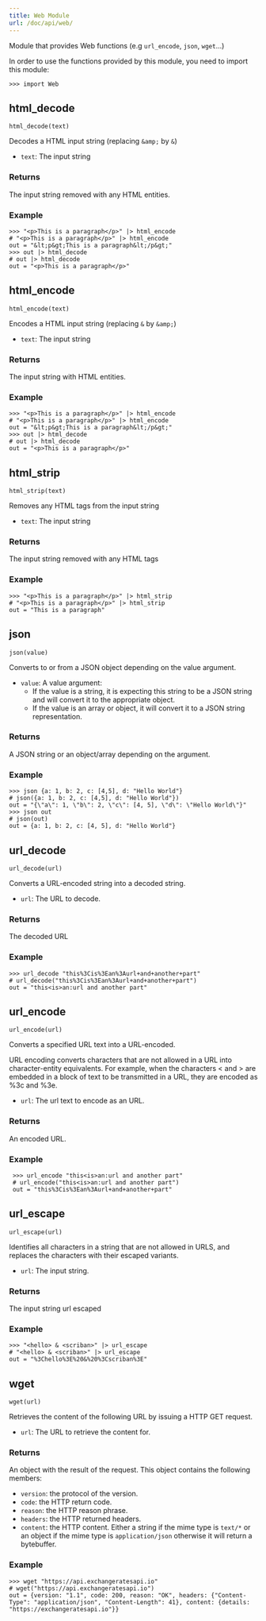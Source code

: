 ```yaml
---
title: Web Module
url: /doc/api/web/
---
```


Module that provides Web functions (e.g `url_encode`, `json`, `wget`...)

In order to use the functions provided by this module, you need to import this module:

```kalk
>>> import Web
```

## html_decode

`html_decode(text)`

Decodes a HTML input string (replacing `&amp;` by `&`)

- `text`: The input string

### Returns

The input string removed with any HTML entities.

### Example

```kalk
>>> "<p>This is a paragraph</p>" |> html_encode
# "<p>This is a paragraph</p>" |> html_encode
out = "&lt;p&gt;This is a paragraph&lt;/p&gt;"
>>> out |> html_decode
# out |> html_decode
out = "<p>This is a paragraph</p>"
```

## html_encode

`html_encode(text)`

Encodes a HTML input string (replacing `&` by `&amp;`)

- `text`: The input string

### Returns

The input string with HTML entities.

### Example

```kalk
>>> "<p>This is a paragraph</p>" |> html_encode
# "<p>This is a paragraph</p>" |> html_encode
out = "&lt;p&gt;This is a paragraph&lt;/p&gt;"
>>> out |> html_decode
# out |> html_decode
out = "<p>This is a paragraph</p>"
```

## html_strip

`html_strip(text)`

Removes any HTML tags from the input string

- `text`: The input string

### Returns

The input string removed with any HTML tags

### Example

```kalk
>>> "<p>This is a paragraph</p>" |> html_strip
# "<p>This is a paragraph</p>" |> html_strip
out = "This is a paragraph"
```

## json

`json(value)`

Converts to or from a JSON object depending on the value argument.

- `value`: A value argument:
    - If the value is a string, it is expecting this string to be a JSON string and will convert it to the appropriate object.
    - If the value is an array or object, it will convert it to a JSON string representation.

### Returns

A JSON string or an object/array depending on the argument.

### Example

```kalk
>>> json {a: 1, b: 2, c: [4,5], d: "Hello World"}
# json({a: 1, b: 2, c: [4,5], d: "Hello World"})
out = "{\"a\": 1, \"b\": 2, \"c\": [4, 5], \"d\": \"Hello World\"}"
>>> json out
# json(out)
out = {a: 1, b: 2, c: [4, 5], d: "Hello World"}
```

## url_decode

`url_decode(url)`

Converts a URL-encoded string into a decoded string.

- `url`: The URL to decode.

### Returns

The decoded URL

### Example

```kalk
>>> url_decode "this%3Cis%3Ean%3Aurl+and+another+part"
# url_decode("this%3Cis%3Ean%3Aurl+and+another+part")
out = "this<is>an:url and another part"
```

## url_encode

`url_encode(url)`

Converts a specified URL text into a URL-encoded.

 URL encoding converts characters that are not allowed in a URL into character-entity equivalents.
 For example, when the characters < and > are embedded in a block of text to be transmitted in a URL, they are encoded as %3c and %3e.

- `url`: The url text to encode as an URL.

### Returns

An encoded URL.

### Example

```kalk
 >>> url_encode "this<is>an:url and another part"
 # url_encode("this<is>an:url and another part")
 out = "this%3Cis%3Ean%3Aurl+and+another+part"
```

## url_escape

`url_escape(url)`

Identifies all characters in a string that are not allowed in URLS, and replaces the characters with their escaped variants.

- `url`: The input string.

### Returns

The input string url escaped

### Example

```kalk
>>> "<hello> & <scriban>" |> url_escape
# "<hello> & <scriban>" |> url_escape
out = "%3Chello%3E%20&%20%3Cscriban%3E"
```

## wget

`wget(url)`

Retrieves the content of the following URL by issuing a HTTP GET request.

- `url`: The URL to retrieve the content for.

### Returns

An object with the result of the request. This object contains the following members:
- `version`: the protocol of the version.
- `code`: the HTTP return code.
- `reason`: the HTTP reason phrase.
- `headers`: the HTTP returned headers.
- `content`: the HTTP content. Either a string if the mime type is `text/*` or an object if the mime type is `application/json` otherwise it will return a bytebuffer.

### Example

```kalk
>>> wget "https://api.exchangeratesapi.io"
# wget("https://api.exchangeratesapi.io")
out = {version: "1.1", code: 200, reason: "OK", headers: {"Content-Type": "application/json", "Content-Length": 41}, content: {details: "https://exchangeratesapi.io"}}
```
